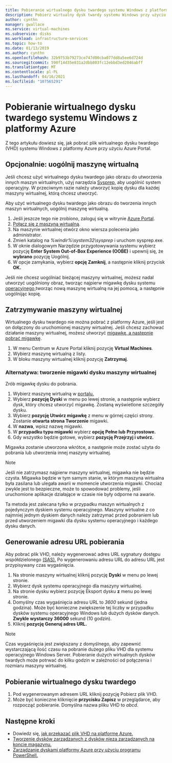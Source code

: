 ```yaml
---
title: Pobieranie wirtualnego dysku twardego systemu Windows z platformy Azure
description: Pobierz wirtualny dysk twardy systemu Windows przy użyciu Azure Portal.
author: cynthn
manager: gwallace
ms.service: virtual-machines
ms.subservice: disks
ms.workload: infrastructure-services
ms.topic: how-to
ms.date: 01/13/2019
ms.author: cynthn
ms.openlocfilehash: 32b9753b79273ce747d00cba077dd8a5ee6d724d
ms.sourcegitcommit: 590f14d35e831a2dbb803fc12ebbd3ed2046abff
ms.translationtype: MT
ms.contentlocale: pl-PL
ms.lasthandoff: 04/16/2021
ms.locfileid: "107565291"
---
```

# <a name="download-a-windows-vhd-from-azure"></a>Pobieranie wirtualnego dysku twardego systemu Windows z platformy Azure

Z tego artykułu dowiesz się, jak pobrać plik wirtualnego dysku twardego (VHD) systemu Windows z platformy Azure przy użyciu Azure Portal.

## <a name="optional-generalize-the-vm"></a>Opcjonalnie: uogólnij maszynę wirtualną

Jeśli chcesz użyć wirtualnego dysku [](tutorial-custom-images.md) twardego jako obrazu do utworzenia innych maszyn wirtualnych, użyj narzędzia [Sysprep,](/windows-hardware/manufacture/desktop/sysprep--generalize--a-windows-installation) aby uogólnić system operacyjny. W przeciwnym razie należy utworzyć kopię dysku dla każdej maszyny wirtualnej, którą chcesz utworzyć.

Aby użyć wirtualnego dysku twardego jako obrazu do tworzenia innych maszyn wirtualnych, uogólnij maszynę wirtualną.

1. Jeśli jeszcze tego nie zrobiono, zaloguj się w witrynie [Azure Portal](https://portal.azure.com/).
2. [Połącz się z maszyną wirtualną](connect-logon.md). 
3. Na maszynie wirtualnej otwórz okno wiersza polecenia jako administrator.
4. Zmień katalog na *%windir%\system32\sysprep* i uruchom sysprep.exe.
5. W oknie dialogowym Narzędzie przygotowywania systemu wybierz pozycję **Enter System Out-of-Box Experience (OOBE)** i upewnij się, że **wybrano** pozycję Uogólnij.
6. W opcje zamykania, wybierz **opcję Zamknij**, a następnie kliknij przycisk **OK.** 

Jeśli nie chcesz uogólniać bieżącej maszyny wirtualnej, możesz nadal utworzyć uogólniony obraz, tworząc najpierw migawkę dysku systemu [operacyjnego,](#alternative-snapshot-the-vm-disk)tworząc nową maszynę wirtualną na jej pomocą, a następnie uogólnijąc kopię.

## <a name="stop-the-vm"></a>Zatrzymywanie maszyny wirtualnej

Wirtualnego dysku twardego nie można pobrać z platformy Azure, jeśli jest on dołączony do uruchomionej maszyny wirtualnej. Jeśli chcesz zachować działanie maszyny wirtualnej, możesz utworzyć [migawkę, a następnie pobrać migawkę](#alternative-snapshot-the-vm-disk).

1. W menu Centrum w Azure Portal kliknij pozycję **Virtual Machines**.
1. Wybierz maszynę wirtualną z listy.
1. W bloku maszyny wirtualnej kliknij pozycję **Zatrzymaj**.

### <a name="alternative-snapshot-the-vm-disk"></a>Alternatywa: tworzenie migawki dysku maszyny wirtualnej

Zrób migawkę dysku do pobrania.

1. Wybierz maszynę wirtualną w [portalu.](https://portal.azure.com)
2. Wybierz **pozycję Dyski** w menu po lewej stronie, a następnie wybierz dysk, który chcesz utworzyć migawkę. Zostaną wyświetlone szczegóły dysku.  
3. Wybierz **pozycję Utwórz migawkę** z menu w górnej części strony. Zostanie **otwarta strona Tworzenie** migawki.
4. W **nazwa**, wpisz nazwę migawki. 
5. W **przypadku typu migawki** wybierz **opcję Pełne lub** **Przyrostowe.**
6. Gdy wszystko będzie gotowe, wybierz **pozycję Przejrzyj i utwórz.**

Migawka zostanie utworzona wkrótce, a następnie może zostać użyta do pobrania lub utworzenia innej maszyny wirtualnej.

> [!NOTE]
> Jeśli nie zatrzymasz najpierw maszyny wirtualnej, migawka nie będzie czysta. Migawka będzie w tym samym stanie, w którym maszyna wirtualna była zasilana lub ulegała awarii w momencie utworzenia migawki.  Chociaż zwykle jest to bezpieczne, może to spowodować problemy, jeśli uruchomione aplikacje działające w czasie nie były odporne na awarie.
>  
> Ta metoda jest zalecana tylko w przypadku maszyn wirtualnych z pojedynczym dyskiem systemu operacyjnego. Maszyny wirtualne z co najmniej jednym dyskiem danych należy zatrzymać przed pobraniem lub przed utworzeniem migawki dla dysku systemu operacyjnego i każdego dysku danych.

## <a name="generate-download-url"></a>Generowanie adresu URL pobierania

Aby pobrać plik VHD, należy wygenerować adres URL sygnatury dostępu współdzielonego [(SAS).](../../storage/common/storage-sas-overview.md?toc=/azure/virtual-machines/windows/toc.json) Po wygenerowaniu adresu URL do adresu URL jest przypisywany czas wygaśnięcia.

1. Na stronie maszyny wirtualnej kliknij pozycję **Dyski** w menu po lewej stronie.
1. Wybierz dysk systemu operacyjnego dla maszyny wirtualnej.
1. Na stronie dysku wybierz pozycję Eksport dysku **z** menu po lewej stronie.
1. Domyślny czas wygaśnięcia adresu URL to *3600* sekund (jedna godzina). Może być konieczne zwiększenie tej liczby w przypadku dysków systemu operacyjnego Windows lub dużych dysków danych. **Zwykle wystarczy 36000** sekund (10 godzin).
1. Kliknij **pozycję Generuj adres URL.**

> [!NOTE]
> Czas wygaśnięcia jest zwiększany z domyślnego, aby zapewnić wystarczającą ilość czasu na pobranie dużego pliku VHD dla systemu operacyjnego Windows Server. Pobieranie dużych wirtualnych dysków twardych może potrwać do kilku godzin w zależności od połączenia i rozmiaru maszyny wirtualnej. 
> 
> 

## <a name="download-vhd"></a>Pobieranie wirtualnego dysku twardego

1. Pod wygenerowanym adresem URL kliknij pozycję Pobierz plik VHD.
1. Może być konieczne kliknięcie **przycisku Zapisz** w przeglądarce, aby rozpocząć pobieranie. Domyślna nazwa pliku VHD to *abcd*.

## <a name="next-steps"></a>Następne kroki

- Dowiedz się, [jak przekazać plik VHD na platformę Azure.](upload-generalized-managed.md) 
- [Tworzenie dysków zarządzanych z dysków nieza zarządzanych na koncie magazynu.](attach-disk-ps.md)
- [Zarządzanie dyskami platformy Azure przy użyciu programu PowerShell.](tutorial-manage-data-disk.md)
